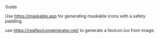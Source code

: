 Guide 

Use <https://maskable.app> for generating maskable icons with a safety padding.

use <https://realfavicongenerator.net/> to generate a favicon.ico from image.
